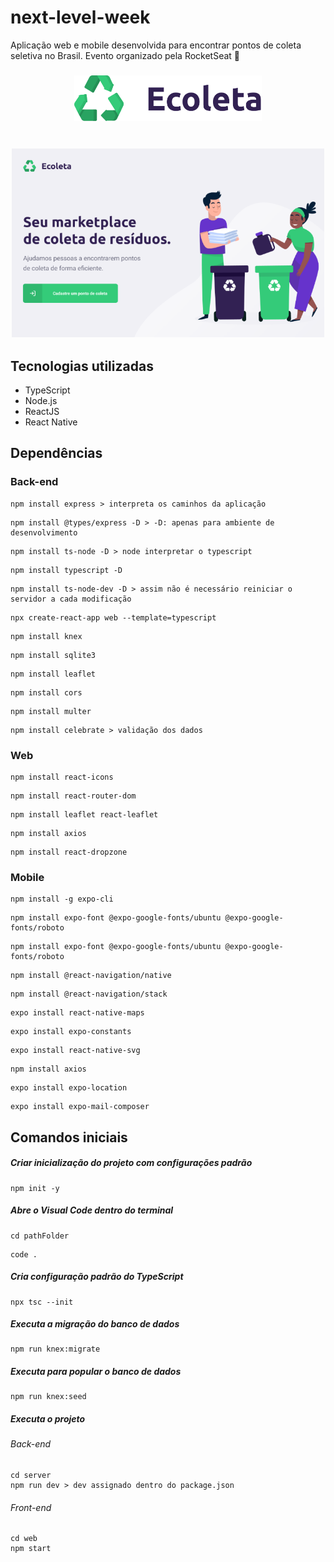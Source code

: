 # next-level-week
Aplicação web e mobile desenvolvida para encontrar pontos de coleta seletiva no Brasil. Evento organizado pela RocketSeat 🚀

<h3 align="center">
    <img alt="Logo" title="#logo" width="300px" src="images/logo.png">
    <br><br>
    <br>
    <img alt="Web" title="#web" width="500px" src="images/web.PNG">
</h3>

## Tecnologias utilizadas

- TypeScript
- Node.js
- ReactJS
- React Native

## Dependências

### Back-end

```
npm install express > interpreta os caminhos da aplicação
```
```
npm install @types/express -D > -D: apenas para ambiente de desenvolvimento
```
```
npm install ts-node -D > node interpretar o typescript
```
```
npm install typescript -D
```
```
npm install ts-node-dev -D > assim não é necessário reiniciar o servidor a cada modificação
```
```
npx create-react-app web --template=typescript 
```
```
npm install knex
```
```
npm install sqlite3
```
```
npm install leaflet
```
```
npm install cors
```
```
npm install multer
```
```
npm install celebrate > validação dos dados
```

### Web

```
npm install react-icons
```
```
npm install react-router-dom
```
```
npm install leaflet react-leaflet
```
```
npm install axios
```
```
npm install react-dropzone
```

### Mobile

```
npm install -g expo-cli
```
```
npm install expo-font @expo-google-fonts/ubuntu @expo-google-fonts/roboto
```
```
npm install expo-font @expo-google-fonts/ubuntu @expo-google-fonts/roboto
```
```
npm install @react-navigation/native
```
```
npm install @react-navigation/stack
```
```
expo install react-native-maps
```
```
expo install expo-constants
```
```
expo install react-native-svg
```
```
npm install axios
```
```
expo install expo-location
```
```
expo install expo-mail-composer
```

## Comandos iniciais
##### Criar inicialização do projeto com configurações padrão
```
npm init -y
```
##### Abre o Visual Code dentro do terminal
```
cd pathFolder
```
```
code .
```
##### Cria configuração padrão do TypeScript
```
npx tsc --init
```
##### Executa a migração do banco de dados
```
npm run knex:migrate
```
##### Executa para popular o banco de dados
```
npm run knex:seed
```
##### Executa o projeto
###### Back-end
```
cd server
npm run dev > dev assignado dentro do package.json
```

###### Front-end
```
cd web
npm start
```